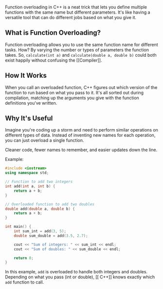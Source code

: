 Function overloading in C++ is a neat trick that lets you define multiple functions with the same name but different parameters. It's like having a versatile tool that can do different jobs based on what you give it.

## What is Function Overloading?

Function overloading allows you to use the same function name for different tasks. How? By varying the number or types of parameters the function takes. So, `calculate(int a)` and `calculate(double a, double b)` could both exist happily without confusing the [[Compiler]].

## How It Works

When you call an overloaded function, C++ figures out which version of the function to run based on what you pass to it. It's all sorted out during compilation, matching up the arguments you give with the function definitions you've written.

## Why It's Useful

Imagine you're coding up a storm and need to perform similar operations on different types of data. Instead of inventing new names for each operation, you can just overload a single function. 

Cleaner code, fewer names to remember, and easier updates down the line.

Example:
```cpp
#include <iostream>
using namespace std;

// Function to add two integers
int add(int a, int b) {
    return a + b;
}

// Overloaded function to add two doubles
double add(double a, double b) {
    return a + b;
}

int main() {
    int sum_int = add(3, 5);
    double sum_double = add(3.5, 2.7);

    cout << "Sum of integers: " << sum_int << endl;
    cout << "Sum of doubles: " << sum_double << endl;

    return 0;
}

```

In this example, `add` is overloaded to handle both integers and doubles. Depending on what you pass (int or double), [[ C++]] knows exactly which `add` function to call.
